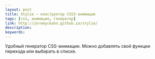 ```yaml
---
layout: post
title: Stylie — конструктор CSS3-анимации
tags: [css, анимация, генератор]
link: http://jeremyckahn.github.io/stylie/
description:
keywords:
---
```


<p>Удобный генератор CSS-анимации. Можно добавлять свой функции перехода или выбирать в списке.</p>
